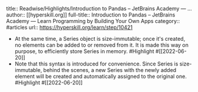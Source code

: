 title:: Readwise/Highlights/Introduction to Pandas – JetBrains Academy — ...
author:: [[hyperskill.org]]
full-title:: Introduction to Pandas – JetBrains Academy — Learn Programming by Building Your Own Apps
category:: #articles
url:: https://hyperskill.org/learn/step/10421
- At the same time, a Series object is size-immutable; once it's created, no elements can be added to or removed from it. It is made this way on purpose, to efficiently store Series in memory. #Highlight #[[2022-06-20]]
- Note that this syntax is introduced for convenience. Since Series is size-immutable, behind the scenes, a new Series with the newly added element will be created and automatically assigned to the original one. #Highlight #[[2022-06-20]]